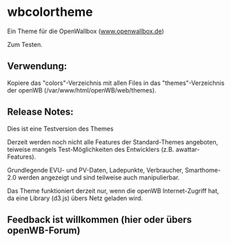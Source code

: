 # wbcolortheme
Ein Theme für die OpenWallbox (www.openwallbox.de)

Zum Testen.

## Verwendung:
Kopiere das "colors"-Verzeichnis mit allen Files in das "themes"-Verzeichnis der openWB (/var/www/html/openWB/web/themes).

## Release Notes:
Dies ist eine Testversion des Themes

Derzeit werden noch nicht alle Features der Standard-Themes angeboten, teiweise mangels Test-Möglichkeiten des Entwicklers (z.B. awattar-Features).

Grundlegende EVU- und PV-Daten, Ladepunkte, Verbraucher, Smarthome-2.0 werden angezeigt und sind teilweise auch manipulierbar.

Das Theme funktioniert derzeit nur, wenn die openWB Internet-Zugriff hat, da eine Library (d3.js) übers Netz geladen wird. 

## Feedback ist willkommen (hier oder übers openWB-Forum)
